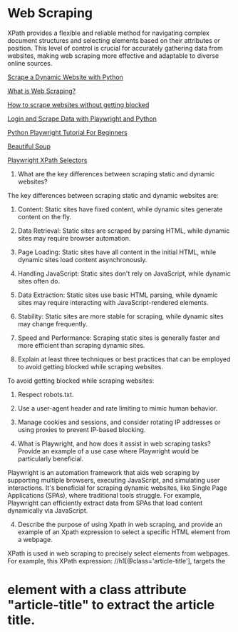 # Web Scraping

XPath provides a flexible and reliable method for navigating complex document structures and selecting elements based on their attributes or position. This level of control is crucial for accurately gathering data from websites, making web scraping more effective and adaptable to diverse online sources.

[Scrape a Dynamic Website with Python](https://scrapingant.com/blog/scrape-dynamic-website-with-python)

[What is Web Scraping?](https://en.wikipedia.org/wiki/Web_scraping)

[How to scrape websites without getting blocked](https://www.scrapehero.com/how-to-prevent-getting-blacklisted-while-scraping/)

[Login and Scrape Data with Playwright and Python](https://www.youtube.com/watch?v=H2-5ecFwHHQ&t=60s)

[Python Playwright Tutorial For Beginners](https://www.youtube.com/watch?v=yp1o9biMMWU)

[Beautiful Soup](https://www.crummy.com/software/BeautifulSoup/)

[Playwright XPath Selectors](https://www.programsbuzz.com/article/playwright-xpath-selectors)

1. What are the key differences between scraping static and dynamic websites?

The key differences between scraping static and dynamic websites are:

1. Content: Static sites have fixed content, while dynamic sites generate content on the fly.
2. Data Retrieval: Static sites are scraped by parsing HTML, while dynamic sites may require browser automation.
3. Page Loading: Static sites have all content in the initial HTML, while dynamic sites load content asynchronously.
4. Handling JavaScript: Static sites don't rely on JavaScript, while dynamic sites often do.
5. Data Extraction: Static sites use basic HTML parsing, while dynamic sites may require interacting with JavaScript-rendered elements.
6. Stability: Static sites are more stable for scraping, while dynamic sites may change frequently.
7. Speed and Performance: Scraping static sites is generally faster and more efficient than scraping dynamic sites.

2. Explain at least three techniques or best practices that can be employed to avoid getting blocked while scraping websites.

To avoid getting blocked while scraping websites:

1. Respect robots.txt.
2. Use a user-agent header and rate limiting to mimic human behavior.
3. Manage cookies and sessions, and consider rotating IP addresses or using proxies to prevent IP-based blocking.

3. What is Playwright, and how does it assist in web scraping tasks? Provide an example of a use case where Playwright would be particularly beneficial.

Playwright is an automation framework that aids web scraping by supporting multiple browsers, executing JavaScript, and simulating user interactions. It's beneficial for scraping dynamic websites, like Single Page Applications (SPAs), where traditional tools struggle. For example, Playwright can efficiently extract data from SPAs that load content dynamically via JavaScript.

4. Describe the purpose of using Xpath in web scraping, and provide an example of an Xpath expression to select a specific HTML element from a webpage.

XPath is used in web scraping to precisely select elements from webpages. For example, this XPath expression: //h1[@class='article-title'], targets the <h1> element with a class attribute "article-title" to extract the article title.